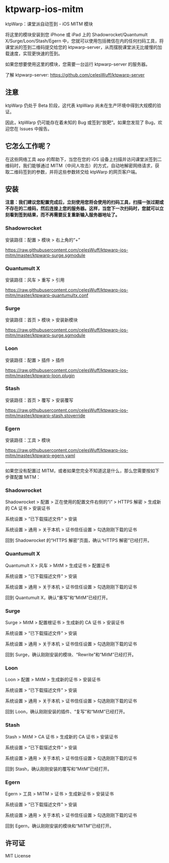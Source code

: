 # ktpwarp-ios-mitm

ktpWarp：课堂派自动签到 - iOS MITM 模块

将这里的模块安装到您 iPhone 或 iPad 上的 Shadowrocket/Quantumult X/Surge/Loon/Stash/Egern 中，您就可以使用包括微信在内的任何扫码工具，将课堂派的签到二维码提交给您的 ktpwarp-server，从而摆脱课堂派无比缓慢的加载速度，实现更快速的签到。

如果您想要使用这里的模块，您需要一台运行 ktpwarp-server 的服务器。

了解 ktpwarp-server: https://github.com/celesWuff/ktpwarp-server

## 注意

ktpWarp 仍处于 Beta 阶段，这代表 ktpWarp 尚未在生产环境中得到大规模的验证。

因此，ktpWarp 仍可能存在着未知的 Bug 或签到“脱靶”。如果您发现了 Bug，欢迎您在 Issues 中报告。

## 它怎么工作呢？

在这些网络工具 app 的帮助下，当您在您的 iOS 设备上扫描并访问课堂派签到二维码时，我们能够通过 MITM（中间人攻击）的方式，自动地解密网络请求，获取二维码签到的参数，并将这些参数转交给 ktpWarp 的网页客户端。

## 安装

**注意：我们建议您配置完成后，立刻使用您将会使用的扫码工具，扫描一张过期或不存在的二维码，然后连接上您的服务器。这样，当您下一次扫码时，您就可以立刻看到签到结果，而不再需要反复重新输入服务器地址了。**

### Shadowrocket

安装路径：配置 > 模块 > 右上角的“+”

https://raw.githubusercontent.com/celesWuff/ktpwarp-ios-mitm/master/ktpwarp-surge.sgmodule

### Quantumult X

安装路径：风车 > 重写 > 引用

https://raw.githubusercontent.com/celesWuff/ktpwarp-ios-mitm/master/ktpwarp-quantumultx.conf

### Surge

安装路径：首页 > 模块 > 安装新模块

https://raw.githubusercontent.com/celesWuff/ktpwarp-ios-mitm/master/ktpwarp-surge.sgmodule

### Loon

安装路径：配置 > 插件 > 插件

https://raw.githubusercontent.com/celesWuff/ktpwarp-ios-mitm/master/ktpwarp-loon.plugin

### Stash

安装路径：首页 > 覆写 > 安装覆写

https://raw.githubusercontent.com/celesWuff/ktpwarp-ios-mitm/master/ktpwarp-stash.stoverride

### Egern

安装路径：工具 > 模块

https://raw.githubusercontent.com/celesWuff/ktpwarp-ios-mitm/master/ktpwarp-egern.yaml

---

如果您没有配置过 MITM，或者如果您完全不知道这是什么，那么您需要按如下步骤配置 MITM：

### Shadowrocket

Shadowrocket > 配置 > 正在使用的配置文件右侧的“i” > HTTPS 解密 > 生成新的 CA 证书 > 安装证书

系统设置 > “已下载描述文件” > 安装

系统设置 > 通用 > 关于本机 > 证书信任设置 > 勾选刚刚下载的证书

回到 Shadowrocket 的“HTTPS 解密”页面，确认“HTTPS 解密”已经打开。

### Quantumult X

Quantumult X > 风车 > MitM > 生成证书 > 配置证书

系统设置 > “已下载描述文件” > 安装

系统设置 > 通用 > 关于本机 > 证书信任设置 > 勾选刚刚下载的证书

回到 Quantumult X，确认“重写”和“MitM”已经打开。

### Surge

Surge > MitM > 配置根证书 > 生成新的 CA 证书 > 安装证书

系统设置 > “已下载描述文件” > 安装

系统设置 > 通用 > 关于本机 > 证书信任设置 > 勾选刚刚下载的证书

回到 Surge，确认刚刚安装的模块、“Rewrite”和“MitM”已经打开。

### Loon

Loon > 配置 > MitM > 生成新的证书 > 安装证书

系统设置 > “已下载描述文件” > 安装

系统设置 > 通用 > 关于本机 > 证书信任设置 > 勾选刚刚下载的证书

回到 Loon，确认刚刚安装的插件、“复写”和“MitM”已经打开。

### Stash

Stash > MitM > CA 证书 > 生成新的 CA 证书 > 安装证书

系统设置 > “已下载描述文件” > 安装

系统设置 > 通用 > 关于本机 > 证书信任设置 > 勾选刚刚下载的证书

回到 Stash，确认刚刚安装的覆写和“MitM”已经打开。

### Egern

Egern > 工具 > MITM > 证书 > 生成新证书 > 安装证书

系统设置 > “已下载描述文件” > 安装

系统设置 > 通用 > 关于本机 > 证书信任设置 > 勾选刚刚下载的证书

回到 Egern，确认刚刚安装的模块和“MITM”已经打开。

## 许可证

MIT License
